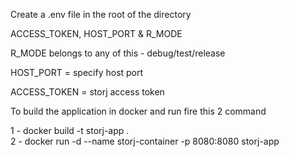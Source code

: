 Create a .env file in the root of the directory 

ACCESS_TOKEN, HOST_PORT & R_MODE

R_MODE belongs to any of this - debug/test/release

HOST_PORT = specify host port 

ACCESS_TOKEN = storj access token


To build the application in docker and run fire this 2 command 

1 - docker build -t storj-app .      
2 - docker run -d --name storj-container -p 8080:8080 storj-app
